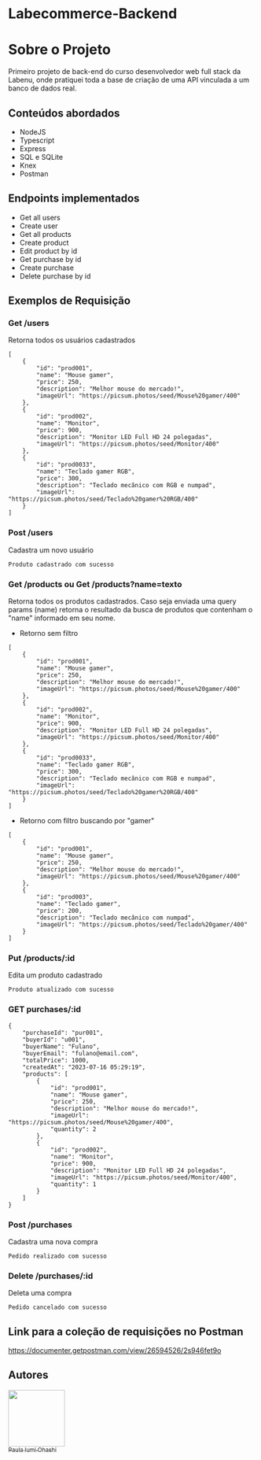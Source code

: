# Labecommerce-Backend

# Sobre o Projeto

Primeiro projeto de back-end do curso desenvolvedor web full stack da Labenu, onde pratiquei toda a base de criação de uma API vinculada a um banco de dados real.

## Conteúdos abordados

- NodeJS
- Typescript
- Express
- SQL e SQLite
- Knex
- Postman

## Endpoints implementados
- Get all users
- Create user
- Get all products
- Create product
- Edit product by id
- Get purchase by id
- Create purchase
- Delete purchase by id

## Exemplos de Requisição
### Get /users
Retorna todos os usuários cadastrados
```
[
    {
        "id": "prod001",
        "name": "Mouse gamer",
        "price": 250,
        "description": "Melhor mouse do mercado!",
        "imageUrl": "https://picsum.photos/seed/Mouse%20gamer/400"
    },
    {
        "id": "prod002",
        "name": "Monitor",
        "price": 900,
        "description": "Monitor LED Full HD 24 polegadas",
        "imageUrl": "https://picsum.photos/seed/Monitor/400"
    },
    {
        "id": "prod0033",
        "name": "Teclado gamer RGB",
        "price": 300,
        "description": "Teclado mecânico com RGB e numpad",
        "imageUrl": "https://picsum.photos/seed/Teclado%20gamer%20RGB/400"
    }
]
```

### Post /users
Cadastra um novo usuário
```
Produto cadastrado com sucesso
```

### Get /products ou Get /products?name=texto
Retorna todos os produtos cadastrados. Caso seja enviada uma query params (name) retorna o resultado da busca de produtos que contenham o "name" informado em seu nome.
* Retorno sem filtro
```
[
    {
        "id": "prod001",
        "name": "Mouse gamer",
        "price": 250,
        "description": "Melhor mouse do mercado!",
        "imageUrl": "https://picsum.photos/seed/Mouse%20gamer/400"
    },
    {
        "id": "prod002",
        "name": "Monitor",
        "price": 900,
        "description": "Monitor LED Full HD 24 polegadas",
        "imageUrl": "https://picsum.photos/seed/Monitor/400"
    },
    {
        "id": "prod0033",
        "name": "Teclado gamer RGB",
        "price": 300,
        "description": "Teclado mecânico com RGB e numpad",
        "imageUrl": "https://picsum.photos/seed/Teclado%20gamer%20RGB/400"
    }
]
```
* Retorno com filtro buscando por "gamer"
```
[
    {
        "id": "prod001",
        "name": "Mouse gamer",
        "price": 250,
        "description": "Melhor mouse do mercado!",
        "imageUrl": "https://picsum.photos/seed/Mouse%20gamer/400"
    },
    {
        "id": "prod003",
        "name": "Teclado gamer",
        "price": 200,
        "description": "Teclado mecânico com numpad",
        "imageUrl": "https://picsum.photos/seed/Teclado%20gamer/400"
    }
]
```

### Put /products/:id
Edita um produto cadastrado
```
Produto atualizado com sucesso
```

### GET purchases/:id
```
{
    "purchaseId": "pur001",
    "buyerId": "u001",
    "buyerName": "Fulano",
    "buyerEmail": "fulano@email.com",
    "totalPrice": 1000,
    "createdAt": "2023-07-16 05:29:19",
    "products": [
        {
            "id": "prod001",
            "name": "Mouse gamer",
            "price": 250,
            "description": "Melhor mouse do mercado!",
            "imageUrl": "https://picsum.photos/seed/Mouse%20gamer/400",
            "quantity": 2
        },
        {
            "id": "prod002",
            "name": "Monitor",
            "price": 900,
            "description": "Monitor LED Full HD 24 polegadas",
            "imageUrl": "https://picsum.photos/seed/Monitor/400",
            "quantity": 1
        }
    ]
}
```

### Post /purchases
Cadastra uma nova compra
```
Pedido realizado com sucesso
```

### Delete /purchases/:id
Deleta uma compra
```
Pedido cancelado com sucesso
```

## Link para a coleção de requisições no Postman
https://documenter.getpostman.com/view/26594526/2s946fet9o

## Autores
[<img src="https://github.com/PaulaOhashi/labecommerce-backend/assets/107084846/d9ecbcb0-07da-44e1-a511-60f604e9d1bb" width=115><br><sub>Paula Iumi Ohashi</sub>](https://github.com/PaulaOhashi)


